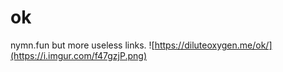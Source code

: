 # ok
nymn.fun but more useless links.
![https://diluteoxygen.me/ok/](https://i.imgur.com/f47gzjP.png)


